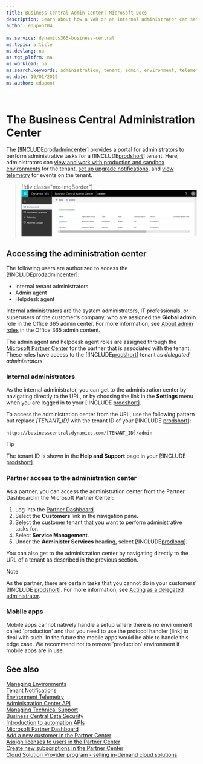 ```yaml
---
title: Business Central Admin Center| Microsoft Docs
description: Learn about how a VAR or an internal administrator can set update windows and other admin tasks.  
author: edupont04

ms.service: dynamics365-business-central
ms.topic: article
ms.devlang: na
ms.tgt_pltfrm: na
ms.workload: na
ms.search.keywords: administration, tenant, admin, environment, telemetry
ms.date: 10/01/2019
ms.author: edupont

---
```

# The Business Central Administration Center

The [!INCLUDE[prodadmincenter](../developer/includes/prodadmincenter.md)] provides a portal for administrators to perform administrative tasks for a [!INCLUDE[prodshort](../developer/includes/prodshort.md)] tenant. Here, administrators can [view and work with production and sandbox environments](tenant-admin-center-environments.md) for the tenant, [set up upgrade notifications](tenant-admin-center-notifications.md), and [view telemetry](tenant-admin-center-telemetry.md) for events on the tenant.  

> [!div class="mx-imgBorder"]
> ![Business Central Admin Center](../developer/media/admin/business_central_admin_center.png)

## Accessing the administration center

The following users are authorized to access the [!INCLUDE[prodadmincenter](../developer/includes/prodadmincenter.md)]:

- Internal tenant administrators
- Admin agent
- Helpdesk agent

Internal administrators are the system administrators, IT professionals, or superusers of the customer's company, who are assigned the **Global admin** role in the Office 365 admin center. For more information, see [About admin roles](/office365/admin/add-users/about-admin-roles) in the Office 365 admin content.  

The admin agent and helpdesk agent roles are assigned through the [Microsoft Partner Center](https://partner.microsoft.com) for the partner that is associated with the tenant. These roles have access to the [!INCLUDE[prodshort](../developer/includes/prodshort.md)] tenant as *delegated administrators*.

### Internal administrators

As the internal administrator, you can get to the administration center by navigating directly to the URL, or by choosing the link in the **Settings** menu when you are logged in to your [!INCLUDE [prodshort](../developer/includes/prodshort.md)].  

To access the administration center from the URL, use the following pattern but replace *[TENANT_ID]* with the tenant ID of your [!INCLUDE [prodshort](../developer/includes/prodshort.md)]:

`https://businesscentral.dynamics.com/[TENANT_ID]/admin`

> [!TIP]
> The tenant ID is shown in the **Help and Support** page in your [!INCLUDE [prodshort](../developer/includes/prodshort.md)].  

### Partner access to the administration center

As a partner, you can access the administration center from the Partner Dashboard in the Microsoft Partner Center:

1. Log into the [Partner Dashboard](https://partnercenter.microsoft.com/dashboard).
2. Select the **Customers** link in the navigation pane.
3. Select the customer tenant that you want to perform administrative tasks for.
4. Select **Service Management**.
5. Under the **Administer Services** heading, select [!INCLUDE[prodlong](../developer/includes/prodlong.md)].

You can also get to the administration center by navigating directly to the URL of a tenant as described in the previous section.

> [!NOTE]
> As the partner, there are certain tasks that you cannot do in your customers' [!INCLUDE [prodshort](../developer/includes/prodshort.md)]. For more information, see [Acting as a delegated administrator](tenant-administration.md#acting-as-a-delegated-administrator).


### Mobile apps

Mobile apps cannot natively handle a setup where there is no environment called 'production' and that you need to use the protocol handler [link] to deal with such. In the future the mobile apps would be able to handle this edge case. We recommend not to remove 'production' environment if mobile apps are in use. 

## See also

[Managing Environments](tenant-admin-center-environments.md)  
[Tenant Notifications](tenant-admin-center-notifications.md)  
[Environment Telemetry](tenant-admin-center-telemetry.md)  
[Administration Center API](administration-center-api.md)  
[Managing Technical Support](manage-technical-support.md)  
[Business Central Data Security](../security/data-security.md)  
[Introduction to automation APIs](itpro-introduction-to-automation-apis.md)  
[Microsoft Partner Dashboard](https://partnercenter.microsoft.com/dashboard)  
[Add a new customer in the Partner Center](/partner-center/add-a-new-customer)  
[Assign licenses to users in the Partner Center](/partner-center/assign-licenses-to-users)  
[Create new subscriptions in the Partner Center](/partner-center/create-a-new-subscription)  
[Cloud Solution Provider program - selling in-demand cloud solutions](/partner-center/csp-overview)  
